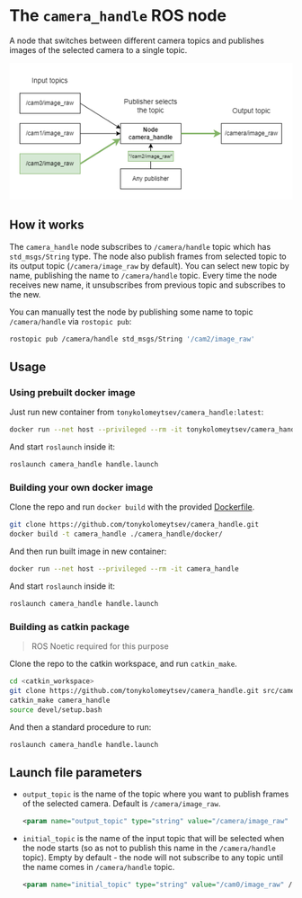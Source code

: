 # The `camera_handle` ROS node

A node that switches between different camera topics and publishes images of the selected camera to a single topic.

<p align="center">
  <img src="https://github.com/tonykolomeytsev/camera_handle/raw/master/media/diagram.png" alt="diagram"/>
</p>

## How it works

The `camera_handle` node subscribes to `/camera/handle` topic which has `std_msgs/String` type. The node also publish frames from selected topic to its output topic (`/camera/image_raw` by default). You can select new topic by name, publishing the name to `/camera/handle` topic. Every time the node receives new name, it unsubscribes from previous topic and subscribes to the new.

You can manually test the node by publishing some name to topic `/camera/handle` via `rostopic pub`:

```bash
rostopic pub /camera/handle std_msgs/String '/cam2/image_raw'
```

## Usage

### Using prebuilt docker image

Just run new container from `tonykolomeytsev/camera_handle:latest`:

```bash
docker run --net host --privileged --rm -it tonykolomeytsev/camera_handle:latest
```

And start `roslaunch` inside it:

```bash
roslaunch camera_handle handle.launch
```

### Building your own docker image

Clone the repo and run `docker build` with the provided [Dockerfile](https://github.com/tonykolomeytsev/camera_handle/blob/master/docker/Dockerfile).

```bash
git clone https://github.com/tonykolomeytsev/camera_handle.git
docker build -t camera_handle ./camera_handle/docker/
```

And then run built image in new container:

```bash
docker run --net host --privileged --rm -it camera_handle
```

And start `roslaunch` inside it:

```bash
roslaunch camera_handle handle.launch
```

### Building as catkin package

> ROS Noetic required for this purpose

Clone the repo to the catkin workspace, and run `catkin_make`.

```bash
cd <catkin_workspace>
git clone https://github.com/tonykolomeytsev/camera_handle.git src/camera_handle
catkin_make camera_handle
source devel/setup.bash
```

And then a standard procedure to run:
```bash
roslaunch camera_handle handle.launch
```

## Launch file parameters

- `output_topic` is the name of the topic where you want to publish frames of the selected camera. Default is `/camera/image_raw`.
    ```xml
    <param name="output_topic" type="string" value="/camera/image_raw" />
    ```
- `initial_topic` is the name of the input topic that will be selected when the node starts (so as not to publish this name in the `/camera/handle` topic). Empty by default - the node will not subscribe to any topic until the name comes in `/camera/handle` topic.
    ```xml
    <param name="initial_topic" type="string" value="/cam0/image_raw" />
    ```
